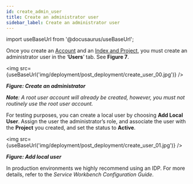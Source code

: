 ```yaml
---
id: create_admin_user
title: Create an administrator user
sidebar_label: Create an administrator user
---
```


import useBaseUrl from '@docusaurus/useBaseUrl';

Once you create an [Account](/deployment/post_deployment/link_aws_account) and an [Index and Project](/deployment/post_deployment/create_index_project), you must create an administrator user in the ‘**Users**’ tab. See **Figure 7**.

<img src={useBaseUrl('img/deployment/post_deployment/create_user_00.jpg')} />

_**Figure: Create an administrator**_ 


_**Note**: A root user account will already be created, however, you must not routinely use the root user account._ 

For testing purposes, you can create a local user by choosing  **Add Local User**. Assign the user the administrator’s role, and associate the user with the **Project** you created, and set the status to **Active**. 

<img src={useBaseUrl('img/deployment/post_deployment/create_user_01.jpg')} />

_**Figure: Add local user**_

In production environments we highly recommend using an IDP. For more details, refer to the *Service Workbench Configuration Guide*.
